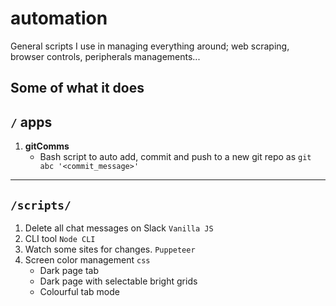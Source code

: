 # automation
General scripts I use in managing everything around; web scraping, browser controls, peripherals managements... 

## Some of what it does 
## `/` apps
1. **gitComms**
    - Bash script to auto add, commit and push to a new git repo as `git abc '<commit_message>'`
---
## `/scripts/`
1. Delete all chat messages on Slack `Vanilla JS`
2. CLI tool `Node CLI`
3. Watch some sites for changes. `Puppeteer`
4. Screen color management `css`
    - Dark page tab
    - Dark page with selectable bright grids
    - Colourful tab mode